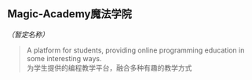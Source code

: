 ## Magic-Academy魔法学院
*（暂定名称）*
> A platform for students, providing online programming education in some interesting ways.<br> 为学生提供的编程教学平台，融合多种有趣的教学方式
